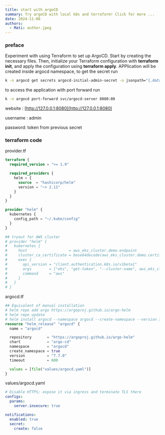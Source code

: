 ```yaml
---
title: start with argoCD
summary: Try argoCD with local k8s and terraform! Click for more ...
date: 2024-11-08
authors:
  - Mati: author.jpeg
---
```

### preface

Experiment with using Terraform to set up ArgoCD. Start by creating the necessary files. Then, initialize your Terraform configuration with **terraform init**, and apply the configuration using **terraform apply**.
APPlication will be created inside argocd namespace, to get the secret run 
```bash
k -n argocd get secrets argocd-initial-admin-secret -o jsonpath="{.data.password}"|base64 -d ;echo
``` 
to access the application with port forward run 
```bash 
k -n argocd port-forward svc/argocd-server 8080:80
```
website : [http://127.0.0.1:8080](http://127.0.0.1:8080) 

username : admin

password: token from previous secret 


### terraform code
provider.tf
```terraform
terraform {
  required_version = ">= 1.9"

  required_providers {
    helm = {
      source  = "hashicorp/helm"
      version = "~> 2.11"
    }
  }
}

provider "helm" {
  kubernetes {
    config_path = "~/.kube/config"
  }
}

## tryout for AWS cluster
# provider "helm" {
#   kubernetes {
#     host                   = aws_eks_cluster.demo.endpoint
#     cluster_ca_certificate = base64decode(aws_eks_cluster.demo.certificate_authority[0].data)
#     exec {
#       api_version = "client.authentication.k8s.io/v1beta1"
#       args        = ["eks", "get-token", "--cluster-name", aws_eks_cluster.demo.id]
#       command     = "aws"
#     }
#   }
# }

```

argocd.tf
```terraform
## Equivalent of manual installation
# helm repo add argo https://argoproj.github.io/argo-helm
# helm repo update
# helm install argocd --namespace argocd --create-namespace --version 7.7.0 --values values/argocd.yaml argo/argo-cd
resource "helm_release" "argocd" {
  name = "argocd"

  repository       = "https://argoproj.github.io/argo-helm"
  chart            = "argo-cd"
  namespace        = "argocd"
  create_namespace = true
  version          = "7.7.0"
  timeout          = 600

  values = [file("values/argocd.yaml")]
}
```
values/argocd.yaml

```yaml
# Disable HTTPS; expose it via ingress and terminate TLS there
configs:
  params:
    server.insecure: true

notifications:
  enabled: true
  secret:
    create: false
```